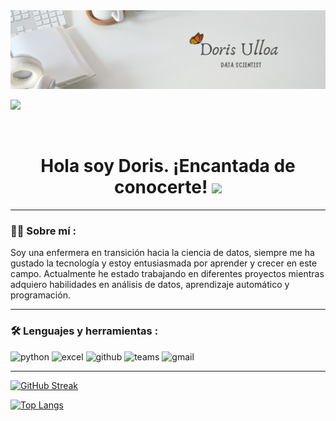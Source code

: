 <div id="header" align="center">
  <img decoding="async" src="https://github.com/isauritaU/isauritaU/blob/main/Banner%20%20Gris%20Claro.png" width="800"/>
</div>

[![](https://img.shields.io/badge/LinkedIn-0077B5?style=for-the-badge&logo=linkedin&logoColor=white)](https://www.linkedin.com/in/doris-uf/)

<div id="badges" align="center">
<img decoding="async" src="https://visitor-badge-reloaded.herokuapp.com/badge?page_id=isauritaU.isauritaU&color=00cf00" alt=""/>

<h1>
  Hola soy Doris. ¡Encantada de conocerte!
  <img decoding="async" src="https://media.giphy.com/media/hvRJCLFzcasrR4ia7z/giphy.gif" width="30px"/>
</h1>

---
 <div id="header" align="left">

### :woman_technologist: Sobre mí : 
Soy una enfermera en transición hacia la ciencia de datos, siempre me ha gustado la tecnología y estoy entusiasmada por aprender y crecer en este campo. Actualmente he estado trabajando en diferentes proyectos mientras adquiero habilidades en análisis de datos, aprendizaje automático y programación.

---
### :hammer_and_wrench: Lenguajes y herramientas :

<div id="header" align="left">
  <img decoding="async" src="https://img.shields.io/badge/Python-3776AB?style=for-the-badge&logo=python&logoColor=white" alt="python"/>
  <img decoding="async" src="https://img.shields.io/badge/Microsoft_Excel-217346?style=for-the-badge&logo=microsoft-excel&logoColor=white" alt="excel"/>
  <img decoding="async" src="https://img.shields.io/badge/GitHub-181717?style=for-the-badge&logo=github&logoColor=white" alt="github"/>
  <img decoding="async" src="https://img.shields.io/badge/Teams-6264A7?style=for-the-badge&logo=microsoft-teams&logoColor=white" alt="teams"/>
  <img decoding="async" src="https://img.shields.io/badge/Gmail-EA4335?style=for-the-badge&logo=gmail&logoColor=white" alt="gmail"/>
</div>

---

[![GitHub Streak](http://github-readme-streak-stats.herokuapp.com?user=isauritau&theme=dark&background=000000)](https://git.io/streak-stats)

[![Top Langs](https://github-readme-stats.vercel.app/api/top-langs/?username=isauritau&layout=compact&theme=vision-friendly-dark)](https://github.com/anuraghazra/github-readme-stats)




